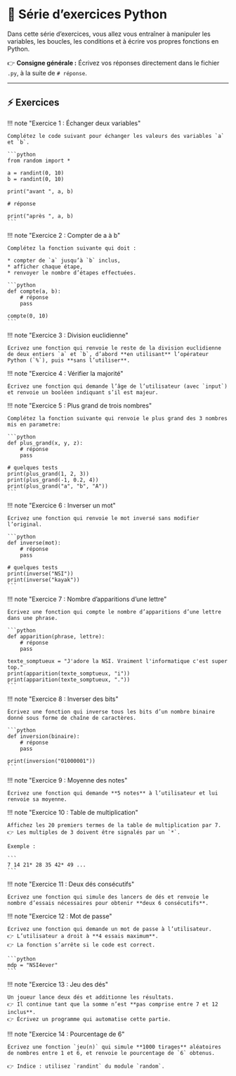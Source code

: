 # 📝 Série d’exercices Python

Dans cette série d’exercices, vous allez vous entraîner à manipuler les variables, les boucles, les conditions et à écrire vos propres fonctions en Python.

👉 **Consigne générale :**
Écrivez vos réponses directement dans le fichier `.py`, à la suite de `# réponse`.

---

## ⚡ Exercices

!!! note "Exercice 1 : Échanger deux variables"

    Complétez le code suivant pour échanger les valeurs des variables `a` et `b`.

    ```python
    from random import *

    a = randint(0, 10)
    b = randint(0, 10)

    print("avant ", a, b)

    # réponse

    print("après ", a, b)
    ```

!!! note "Exercice 2 : Compter de a à b"

    Complétez la fonction suivante qui doit :

    * compter de `a` jusqu’à `b` inclus,
    * afficher chaque étape,
    * renvoyer le nombre d’étapes effectuées.

    ```python
    def compte(a, b):
        # réponse
        pass

    compte(0, 10)
    ```

!!! note "Exercice 3 : Division euclidienne"

    Écrivez une fonction qui renvoie le reste de la division euclidienne de deux entiers `a` et `b`, d’abord **en utilisant** l’opérateur Python (`%`), puis **sans l’utiliser**.


!!! note "Exercice 4 : Vérifier la majorité"

    Écrivez une fonction qui demande l’âge de l’utilisateur (avec `input`) et renvoie un booléen indiquant s’il est majeur.

!!! note "Exercice 5 : Plus grand de trois nombres"

    Complétez la fonction suivante qui renvoie le plus grand des 3 nombres mis en parametre:

    ```python
    def plus_grand(x, y, z):
        # réponse
        pass

    # quelques tests
    print(plus_grand(1, 2, 3))
    print(plus_grand(-1, 0.2, 4))
    print(plus_grand("a", "b", "A"))
    ```

!!! note "Exercice 6 : Inverser un mot"

    Écrivez une fonction qui renvoie le mot inversé sans modifier l’original.

    ```python
    def inverse(mot):
        # réponse
        pass

    # quelques tests
    print(inverse("NSI"))
    print(inverse("kayak"))
    ```


!!! note "Exercice 7 : Nombre d’apparitions d’une lettre"

    Écrivez une fonction qui compte le nombre d’apparitions d’une lettre dans une phrase.

    ```python
    def apparition(phrase, lettre):
        # réponse
        pass

    texte_somptueux = "J'adore la NSI. Vraiment l'informatique c'est super top."
    print(apparition(texte_somptueux, "i"))
    print(apparition(texte_somptueux, "."))
    ```


!!! note "Exercice 8 : Inverser des bits"

    Écrivez une fonction qui inverse tous les bits d’un nombre binaire donné sous forme de chaîne de caractères.

    ```python
    def inversion(binaire):
        # réponse
        pass

    print(inversion("01000001"))
    ```

!!! note "Exercice 9 : Moyenne des notes"

    Écrivez une fonction qui demande **5 notes** à l’utilisateur et lui renvoie sa moyenne.


!!! note "Exercice 10 : Table de multiplication"

    Affichez les 20 premiers termes de la table de multiplication par 7.
    👉 Les multiples de 3 doivent être signalés par un `*`.

    Exemple :

    ```
    7 14 21* 28 35 42* 49 ...
    ```


!!! note "Exercice 11 : Deux dés consécutifs"

    Écrivez une fonction qui simule des lancers de dés et renvoie le nombre d’essais nécessaires pour obtenir **deux 6 consécutifs**.

!!! note "Exercice 12 : Mot de passe"

    Écrivez une fonction qui demande un mot de passe à l’utilisateur.
    👉 L’utilisateur a droit à **4 essais maximum**.
    👉 La fonction s’arrête si le code est correct.

    ```python
    mdp = "NSI4ever"
    ```

!!! note "Exercice 13 : Jeu des dés"

    Un joueur lance deux dés et additionne les résultats.
    👉 Il continue tant que la somme n’est **pas comprise entre 7 et 12 inclus**.
    👉 Écrivez un programme qui automatise cette partie.

!!! note "Exercice 14 : Pourcentage de 6"

    Écrivez une fonction `jeu(n)` qui simule **1000 tirages** aléatoires de nombres entre 1 et 6, et renvoie le pourcentage de `6` obtenus.

    👉 Indice : utilisez `randint` du module `random`.
